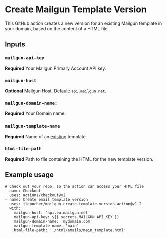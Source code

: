# Create Mailgun Template Version

This GitHub action creates a new version for an existing Mailgun template in your domain, based on the content of a HTML file.
## Inputs

### `mailgun-api-key`

**Required** Your Mailgun Primary Account API key.

### `mailgun-host`

**Optional** Mailgun Host. Default: `api.mailgun.net`.

### `mailgun-domain-name:`

**Required** Your Domain name.

### `mailgun-template-name`

**Required** Name of an <ins>existing</ins> template.

### `html-file-path`

**Required** Path to file containing the HTML for the new template version.

## Example usage
```
# Check out your repo, so the action can access your HTML file
- name: Checkout
  uses: actions/checkout@v2
- name: Create email template version
  uses: jlepocher/mailgun-create-template-version-action@v1.2
  with:
    mailgun-host: 'api.eu.mailgun.net'
    mailgun-api-key: ${{ secrets.MAILGUN_API_KEY }}
    mailgun-domain-name: 'mydomain.com'
    mailgun-template-name: 'main'
    html-file-path: './html/emails/main_template.html'
```